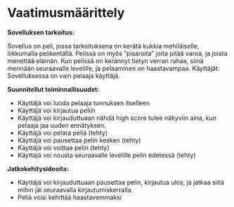 # Vaatimusmäärittely

**Sovelluksen tarkoitus:**

Sovellus on peli, jossa tarkoituksena on kerätä kukkia mehiläiselle, liikkumalla pelikentällä. Pelissä on myös ”pisaroita” joita pitää varoa, ja joista menettää elämän.
Kun pelissä on kerännyt tietyn verran rahaa, siinä mennään seuraavalle levelille, ja pelaaminen on haastavampaa.
Käyttäjät:
Sovelluksessa on vain pelaaja käyttäjä.

**Suunnitellut toiminnallisuudet:**

- Käyttäjä voi luoda pelaaja tunnuksen itselleen
- Käyttäjä voi kirjautua peliin
- Käyttäjä voi kirjauduttuaan nähdä high score tulee näkyviin aina, kun pelaaja jaa uuden ennätyksen.
- Käyttäjä voi pelata peliä (tehty)
- Käyttäjä voi pausettaa pelin kesken (tehty)
- Käyttäjä voi voittaa pelin (tehty)
- Käyttäjä voi nousta seuraavalle levelille pelin edetessä (tehty)
 
**Jatkokehitysideoita:**

- Käyttäjä voi kirjauduttuaan pausettaa pelin, kirjautua ulos, ja jatkaa siitä mihin jäi seuraavalla kirjautumiskerralla.
- Peliä voisi kehittää haastavemmaksi



